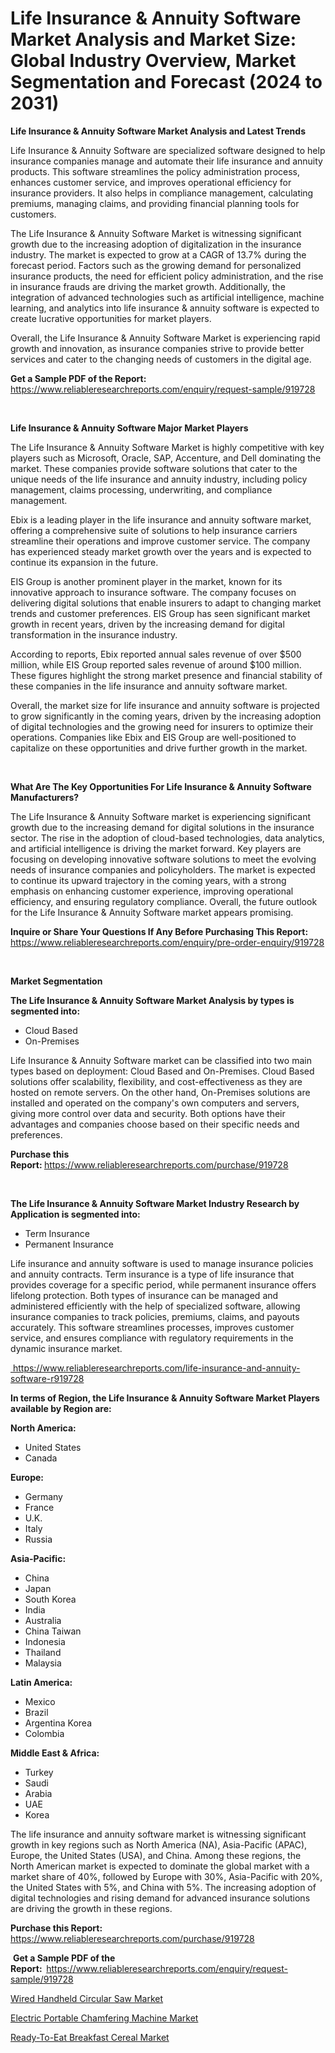 <p><h1>Life Insurance & Annuity Software Market Analysis and Market Size: Global Industry Overview, Market Segmentation and Forecast (2024 to 2031)</h1></p><p><strong>Life Insurance & Annuity Software Market Analysis and Latest Trends</strong></p>
<p><p>Life Insurance & Annuity Software are specialized software designed to help insurance companies manage and automate their life insurance and annuity products. This software streamlines the policy administration process, enhances customer service, and improves operational efficiency for insurance providers. It also helps in compliance management, calculating premiums, managing claims, and providing financial planning tools for customers.</p><p>The Life Insurance & Annuity Software Market is witnessing significant growth due to the increasing adoption of digitalization in the insurance industry. The market is expected to grow at a CAGR of 13.7% during the forecast period. Factors such as the growing demand for personalized insurance products, the need for efficient policy administration, and the rise in insurance frauds are driving the market growth. Additionally, the integration of advanced technologies such as artificial intelligence, machine learning, and analytics into life insurance & annuity software is expected to create lucrative opportunities for market players.</p><p>Overall, the Life Insurance & Annuity Software Market is experiencing rapid growth and innovation, as insurance companies strive to provide better services and cater to the changing needs of customers in the digital age.</p></p>
<p><strong>Get a Sample PDF of the Report:&nbsp;</strong> <a href="https://www.reliableresearchreports.com/enquiry/request-sample/919728">https://www.reliableresearchreports.com/enquiry/request-sample/919728</a></p>
<p>&nbsp;</p>
<p><strong>Life Insurance & Annuity Software Major Market Players</strong></p>
<p><p>The Life Insurance & Annuity Software Market is highly competitive with key players such as Microsoft, Oracle, SAP, Accenture, and Dell dominating the market. These companies provide software solutions that cater to the unique needs of the life insurance and annuity industry, including policy management, claims processing, underwriting, and compliance management.</p><p>Ebix is a leading player in the life insurance and annuity software market, offering a comprehensive suite of solutions to help insurance carriers streamline their operations and improve customer service. The company has experienced steady market growth over the years and is expected to continue its expansion in the future.</p><p>EIS Group is another prominent player in the market, known for its innovative approach to insurance software. The company focuses on delivering digital solutions that enable insurers to adapt to changing market trends and customer preferences. EIS Group has seen significant market growth in recent years, driven by the increasing demand for digital transformation in the insurance industry.</p><p>According to reports, Ebix reported annual sales revenue of over $500 million, while EIS Group reported sales revenue of around $100 million. These figures highlight the strong market presence and financial stability of these companies in the life insurance and annuity software market.</p><p>Overall, the market size for life insurance and annuity software is projected to grow significantly in the coming years, driven by the increasing adoption of digital technologies and the growing need for insurers to optimize their operations. Companies like Ebix and EIS Group are well-positioned to capitalize on these opportunities and drive further growth in the market.</p></p>
<p>&nbsp;</p>
<p><strong>What Are The Key Opportunities For Life Insurance & Annuity Software Manufacturers?</strong></p>
<p><p>The Life Insurance & Annuity Software market is experiencing significant growth due to the increasing demand for digital solutions in the insurance sector. The rise in the adoption of cloud-based technologies, data analytics, and artificial intelligence is driving the market forward. Key players are focusing on developing innovative software solutions to meet the evolving needs of insurance companies and policyholders. The market is expected to continue its upward trajectory in the coming years, with a strong emphasis on enhancing customer experience, improving operational efficiency, and ensuring regulatory compliance. Overall, the future outlook for the Life Insurance & Annuity Software market appears promising.</p></p>
<p><strong>Inquire or Share Your Questions If Any Before Purchasing This Report:</strong> <a href="https://www.reliableresearchreports.com/enquiry/pre-order-enquiry/919728">https://www.reliableresearchreports.com/enquiry/pre-order-enquiry/919728</a></p>
<p>&nbsp;</p>
<p><strong>Market Segmentation</strong></p>
<p><strong>The Life Insurance & Annuity Software Market Analysis by types is segmented into:</strong></p>
<p><ul><li>Cloud Based</li><li>On-Premises</li></ul></p>
<p><p>Life Insurance & Annuity Software market can be classified into two main types based on deployment: Cloud Based and On-Premises. Cloud Based solutions offer scalability, flexibility, and cost-effectiveness as they are hosted on remote servers. On the other hand, On-Premises solutions are installed and operated on the company's own computers and servers, giving more control over data and security. Both options have their advantages and companies choose based on their specific needs and preferences.</p></p>
<p><strong>Purchase this Report:&nbsp;</strong><a href="https://www.reliableresearchreports.com/purchase/919728">https://www.reliableresearchreports.com/purchase/919728</a></p>
<p>&nbsp;</p>
<p><strong>The Life Insurance & Annuity Software Market Industry Research by Application is segmented into:</strong></p>
<p><ul><li>Term Insurance</li><li>Permanent Insurance</li></ul></p>
<p><p>Life insurance and annuity software is used to manage insurance policies and annuity contracts. Term insurance is a type of life insurance that provides coverage for a specific period, while permanent insurance offers lifelong protection. Both types of insurance can be managed and administered efficiently with the help of specialized software, allowing insurance companies to track policies, premiums, claims, and payouts accurately. This software streamlines processes, improves customer service, and ensures compliance with regulatory requirements in the dynamic insurance market.</p></p>
<p><a href="https://www.reliableresearchreports.com/life-insurance-and-annuity-software-r919728">&nbsp;https://www.reliableresearchreports.com/life-insurance-and-annuity-software-r919728</a></p>
<p><strong>In terms of Region, the Life Insurance & Annuity Software Market Players available by Region are:</strong></p>
<p>
    <p> <strong> North America: </strong>
        <ul>
            <li>United States</li>
            <li>Canada</li>
        </ul>
        </p> 
    <p> <strong> Europe: </strong>
        <ul>
            <li>Germany</li>
            <li>France</li>
            <li>U.K.</li>
            <li>Italy</li>
            <li>Russia</li>
        </ul>
        </p> 
    <p> <strong> Asia-Pacific: </strong>
        <ul>
            <li>China</li>
            <li>Japan</li>
            <li>South Korea</li>
            <li>India</li>
            <li>Australia</li>
            <li>China Taiwan</li>
            <li>Indonesia</li>
            <li>Thailand</li>
            <li>Malaysia</li>
        </ul>
        </p> 
    <p> <strong> Latin America: </strong>
        <ul>
            <li>Mexico</li>
            <li>Brazil</li>
            <li>Argentina Korea</li>
            <li>Colombia</li>
        </ul>
        </p> 
    <p> <strong> Middle East & Africa: </strong>
        <ul>
            <li>Turkey</li>
            <li>Saudi</li>
            <li>Arabia</li>
            <li>UAE</li>
            <li>Korea</li>
        </ul>
    </p>
    </p>
<p><p>The life insurance and annuity software market is witnessing significant growth in key regions such as North America (NA), Asia-Pacific (APAC), Europe, the United States (USA), and China. Among these regions, the North American market is expected to dominate the global market with a market share of 40%, followed by Europe with 30%, Asia-Pacific with 20%, the United States with 5%, and China with 5%. The increasing adoption of digital technologies and rising demand for advanced insurance solutions are driving the growth in these regions.</p></p>
<p><strong>Purchase this Report: </strong><a href="https://www.reliableresearchreports.com/purchase/919728">https://www.reliableresearchreports.com/purchase/919728</a></p>
<p>&nbsp;<strong>Get a Sample PDF of the Report:&nbsp;&nbsp;</strong><a href="https://www.reliableresearchreports.com/enquiry/request-sample/919728">https://www.reliableresearchreports.com/enquiry/request-sample/919728</a></p>
<p><strong></strong></p>
<p><p><a href="https://www.linkedin.com/pulse/wired-handheld-circular-saw-market-size-trends-complete-industry-131wf">Wired Handheld Circular Saw Market</a></p><p><a href="https://www.linkedin.com/pulse/electric-portable-chamfering-machine-market-size-reveals-best-soqef">Electric Portable Chamfering Machine Market</a></p><p><a href="https://www.linkedin.com/pulse/ready-to-eat-breakfast-cereal-market-research-report-its-history-a0lsc">Ready-To-Eat Breakfast Cereal Market</a></p></p>